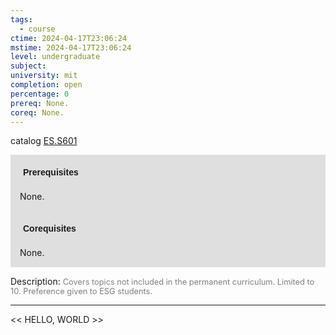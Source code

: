 ```yaml
---
tags:
  - course
ctime: 2024-04-17T23:06:24
mstime: 2024-04-17T23:06:24
level: undergraduate
subject: 
university: mit
completion: open
percentage: 0
prereq: None.
coreq: None.
---
```


catalog [ES.S601](http://student.mit.edu/catalog/mESa.html#ES.S601)

<span style="display: block; padding: 15px; background-color: rgb(100, 100, 100, 0.2);"><font id="m_prereq3955_0" style="display: block; font-family: Arial, sans-serif; font-weight: bold; padding: 5px">Prerequisites</font><br><span id="prereq3955_0">None.</span></span>
<span style="display: block; padding: 15px; background-color: rgb(100, 100, 100, 0.2);"><font id="m_coreq3955_0" style="display: block; font-family: Arial, sans-serif; font-weight: bold; padding: 5px">Corequisites</font><br><span id="coreq3955_0">None.</span></span>

<font style="">Description:</font>
<font style="color: grey; font-size: 0.8rem;">Covers topics not included in the permanent curriculum. Limited to 10. Preference given to ESG students.</font>



---

<< HELLO, WORLD >>
